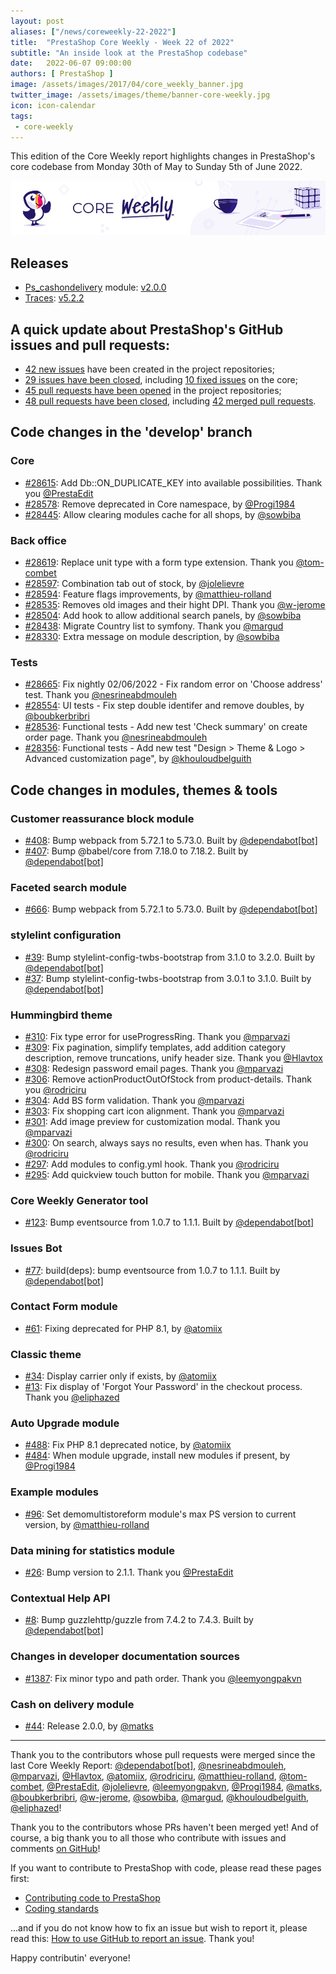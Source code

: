 ```yaml
---
layout: post
aliases: ["/news/coreweekly-22-2022"]
title:  "PrestaShop Core Weekly - Week 22 of 2022"
subtitle: "An inside look at the PrestaShop codebase"
date:   2022-06-07 09:00:00
authors: [ PrestaShop ]
image: /assets/images/2017/04/core_weekly_banner.jpg
twitter_image: /assets/images/theme/banner-core-weekly.jpg
icon: icon-calendar
tags:
 - core-weekly
---
```


This edition of the Core Weekly report highlights changes in PrestaShop's core codebase from Monday 30th of May to Sunday 5th of June 2022.

![Core Weekly banner](/assets/images/2018/12/banner-core-weekly.jpg)


## Releases

* [Ps_cashondelivery](https://github.com/PrestaShop/ps_cashondelivery) module: [v2.0.0](https://github.com/PrestaShop/ps_cashondelivery/releases/tag/v2.0.0)
* [Traces](https://github.com/PrestaShop/traces): [v5.2.2](https://github.com/PrestaShop/traces/releases/tag/v5.2.2)


## A quick update about PrestaShop's GitHub issues and pull requests:

- [42 new issues](https://github.com/search?q=org%3APrestaShop+is%3Apublic++-repo%3Aprestashop%2Fprestashop.github.io++is%3Aissue+created%3A2022-05-30..2022-06-05) have been created in the project repositories;
- [29 issues have been closed](https://github.com/search?q=org%3APrestaShop+is%3Apublic++-repo%3Aprestashop%2Fprestashop.github.io++is%3Aissue+closed%3A2022-05-30..2022-06-05), including [10 fixed issues](https://github.com/search?q=org%3APrestaShop+is%3Apublic++-repo%3Aprestashop%2Fprestashop.github.io++is%3Aissue+label%3Afixed+closed%3A2022-05-30..2022-06-05) on the core;
- [45 pull requests have been opened](https://github.com/search?q=org%3APrestaShop+is%3Apublic++-repo%3Aprestashop%2Fprestashop.github.io++is%3Apr+created%3A2022-05-30..2022-06-05) in the project repositories;
- [48 pull requests have been closed](https://github.com/search?q=org%3APrestaShop+is%3Apublic++-repo%3Aprestashop%2Fprestashop.github.io++is%3Apr+closed%3A2022-05-30..2022-06-05), including [42 merged pull requests](https://github.com/search?q=org%3APrestaShop+is%3Apublic++-repo%3Aprestashop%2Fprestashop.github.io++is%3Apr+merged%3A2022-05-30..2022-06-05).


## Code changes in the 'develop' branch


### Core
* [#28615](https://github.com/PrestaShop/PrestaShop/pull/28615): Add Db::ON_DUPLICATE_KEY into available possibilities. Thank you [@PrestaEdit](https://github.com/PrestaEdit)
* [#28578](https://github.com/PrestaShop/PrestaShop/pull/28578): Remove deprecated in Core namespace, by [@Progi1984](https://github.com/Progi1984)
* [#28445](https://github.com/PrestaShop/PrestaShop/pull/28445): Allow clearing modules cache for all shops, by [@sowbiba](https://github.com/sowbiba)


### Back office
* [#28619](https://github.com/PrestaShop/PrestaShop/pull/28619): Replace unit type with a form type extension. Thank you [@tom-combet](https://github.com/tom-combet)
* [#28597](https://github.com/PrestaShop/PrestaShop/pull/28597): Combination tab out of stock, by [@jolelievre](https://github.com/jolelievre)
* [#28594](https://github.com/PrestaShop/PrestaShop/pull/28594): Feature flags improvements, by [@matthieu-rolland](https://github.com/matthieu-rolland)
* [#28535](https://github.com/PrestaShop/PrestaShop/pull/28535): Removes old images and their hight DPI. Thank you [@w-jerome](https://github.com/w-jerome)
* [#28504](https://github.com/PrestaShop/PrestaShop/pull/28504): Add hook to allow additional search panels, by [@sowbiba](https://github.com/sowbiba)
* [#28438](https://github.com/PrestaShop/PrestaShop/pull/28438): Migrate Country list to symfony. Thank you [@margud](https://github.com/margud)
* [#28330](https://github.com/PrestaShop/PrestaShop/pull/28330): Extra message on module description, by [@sowbiba](https://github.com/sowbiba)


### Tests
* [#28665](https://github.com/PrestaShop/PrestaShop/pull/28665): Fix nightly 02/06/2022 - Fix random error on 'Choose address' test. Thank you [@nesrineabdmouleh](https://github.com/nesrineabdmouleh)
* [#28554](https://github.com/PrestaShop/PrestaShop/pull/28554): UI tests - Fix step double identifer and remove doubles, by [@boubkerbribri](https://github.com/boubkerbribri)
* [#28536](https://github.com/PrestaShop/PrestaShop/pull/28536): Functional tests - Add new test 'Check summary' on create order page. Thank you [@nesrineabdmouleh](https://github.com/nesrineabdmouleh)
* [#28356](https://github.com/PrestaShop/PrestaShop/pull/28356): Functional tests - Add new test "Design > Theme & Logo > Advanced customization page", by [@khouloudbelguith](https://github.com/khouloudbelguith)


## Code changes in modules, themes & tools


### Customer reassurance block module
* [#408](https://github.com/PrestaShop/blockreassurance/pull/408): Bump webpack from 5.72.1 to 5.73.0. Built by [@dependabot[bot]](https://github.com/apps/dependabot)
* [#407](https://github.com/PrestaShop/blockreassurance/pull/407): Bump @babel/core from 7.18.0 to 7.18.2. Built by [@dependabot[bot]](https://github.com/apps/dependabot)


### Faceted search module
* [#666](https://github.com/PrestaShop/ps_facetedsearch/pull/666): Bump webpack from 5.72.1 to 5.73.0. Built by [@dependabot[bot]](https://github.com/apps/dependabot)


### stylelint configuration
* [#39](https://github.com/PrestaShop/stylelint-config/pull/39): Bump stylelint-config-twbs-bootstrap from 3.1.0 to 3.2.0. Built by [@dependabot[bot]](https://github.com/apps/dependabot)
* [#37](https://github.com/PrestaShop/stylelint-config/pull/37): Bump stylelint-config-twbs-bootstrap from 3.0.1 to 3.1.0. Built by [@dependabot[bot]](https://github.com/apps/dependabot)


### Hummingbird theme
* [#310](https://github.com/PrestaShop/hummingbird/pull/310): Fix type error for useProgressRing. Thank you [@mparvazi](https://github.com/mparvazi)
* [#309](https://github.com/PrestaShop/hummingbird/pull/309): Fix pagination, simplify templates, add addition category description, remove truncations, unify header size. Thank you [@Hlavtox](https://github.com/Hlavtox)
* [#308](https://github.com/PrestaShop/hummingbird/pull/308): Redesign password email pages. Thank you [@mparvazi](https://github.com/mparvazi)
* [#306](https://github.com/PrestaShop/hummingbird/pull/306): Remove actionProductOutOfStock from product-details. Thank you [@rodriciru](https://github.com/rodriciru)
* [#304](https://github.com/PrestaShop/hummingbird/pull/304): Add BS form validation. Thank you [@mparvazi](https://github.com/mparvazi)
* [#303](https://github.com/PrestaShop/hummingbird/pull/303): Fix shopping cart icon alignment. Thank you [@mparvazi](https://github.com/mparvazi)
* [#301](https://github.com/PrestaShop/hummingbird/pull/301): Add image preview for customization modal. Thank you [@mparvazi](https://github.com/mparvazi)
* [#300](https://github.com/PrestaShop/hummingbird/pull/300): On search, always says no results, even when has. Thank you [@rodriciru](https://github.com/rodriciru)
* [#297](https://github.com/PrestaShop/hummingbird/pull/297): Add modules to config.yml hook. Thank you [@rodriciru](https://github.com/rodriciru)
* [#295](https://github.com/PrestaShop/hummingbird/pull/295): Add quickview touch button for mobile. Thank you [@mparvazi](https://github.com/mparvazi)


### Core Weekly Generator tool
* [#123](https://github.com/PrestaShop/core-weekly-generator/pull/123): Bump eventsource from 1.0.7 to 1.1.1. Built by [@dependabot[bot]](https://github.com/apps/dependabot)


### Issues Bot
* [#77](https://github.com/PrestaShop/issuebot/pull/77): build(deps): bump eventsource from 1.0.7 to 1.1.1. Built by [@dependabot[bot]](https://github.com/apps/dependabot)


### Contact Form module
* [#61](https://github.com/PrestaShop/contactform/pull/61): Fixing deprecated for PHP 8.1, by [@atomiix](https://github.com/atomiix)


### Classic theme
* [#34](https://github.com/PrestaShop/classic-theme/pull/34): Display carrier only if exists, by [@atomiix](https://github.com/atomiix)
* [#13](https://github.com/PrestaShop/classic-theme/pull/13): Fix display of 'Forgot Your Password' in the checkout process. Thank you [@eliphazed](https://github.com/eliphazed)


### Auto Upgrade module
* [#488](https://github.com/PrestaShop/autoupgrade/pull/488): Fix PHP 8.1 deprecated notice, by [@atomiix](https://github.com/atomiix)
* [#484](https://github.com/PrestaShop/autoupgrade/pull/484): When module upgrade, install new modules if present, by [@Progi1984](https://github.com/Progi1984)


### Example modules
* [#96](https://github.com/PrestaShop/example-modules/pull/96): Set demomultistoreform module's max PS version to current version, by [@matthieu-rolland](https://github.com/matthieu-rolland)


### Data mining for statistics module
* [#26](https://github.com/PrestaShop/statsdata/pull/26): Bump version to 2.1.1. Thank you [@PrestaEdit](https://github.com/PrestaEdit)


### Contextual Help API
* [#8](https://github.com/PrestaShop/contextual-help-api/pull/8): Bump guzzlehttp/guzzle from 7.4.2 to 7.4.3. Built by [@dependabot[bot]](https://github.com/apps/dependabot)


### Changes in developer documentation sources
* [#1387](https://github.com/PrestaShop/docs/pull/1387): Fix minor typo and path order. Thank you [@leemyongpakvn](https://github.com/leemyongpakvn)


### Cash on delivery module
* [#44](https://github.com/PrestaShop/ps_cashondelivery/pull/44): Release 2.0.0, by [@matks](https://github.com/matks)


<hr />

Thank you to the contributors whose pull requests were merged since the last Core Weekly Report: [@dependabot[bot]](https://github.com/apps/dependabot), [@nesrineabdmouleh](https://github.com/nesrineabdmouleh), [@mparvazi](https://github.com/mparvazi), [@Hlavtox](https://github.com/Hlavtox), [@atomiix](https://github.com/atomiix), [@rodriciru](https://github.com/rodriciru), [@matthieu-rolland](https://github.com/matthieu-rolland), [@tom-combet](https://github.com/tom-combet), [@PrestaEdit](https://github.com/PrestaEdit), [@jolelievre](https://github.com/jolelievre), [@leemyongpakvn](https://github.com/leemyongpakvn), [@Progi1984](https://github.com/Progi1984), [@matks](https://github.com/matks), [@boubkerbribri](https://github.com/boubkerbribri), [@w-jerome](https://github.com/w-jerome), [@sowbiba](https://github.com/sowbiba), [@margud](https://github.com/margud), [@khouloudbelguith](https://github.com/khouloudbelguith), [@eliphazed](https://github.com/eliphazed)!

Thank you to the contributors whose PRs haven't been merged yet! And of course, a big thank you to all those who contribute with issues and comments [on GitHub](https://github.com/PrestaShop/PrestaShop)!

If you want to contribute to PrestaShop with code, please read these pages first:

 * [Contributing code to PrestaShop](https://devdocs.prestashop.com/8/contribute/contribution-guidelines/)
 * [Coding standards](https://devdocs.prestashop.com/8/development/coding-standards/)

...and if you do not know how to fix an issue but wish to report it, please read this: [How to use GitHub to report an issue](https://devdocs.prestashop.com/8/contribute/contribute-reporting-issues/). Thank you!

Happy contributin' everyone!

